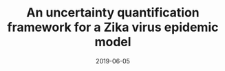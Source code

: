 ---
title: "An uncertainty quantification framework for a Zika virus epidemic model"
authors: "E. Dantas, M. Tosin, and A. Cunha Jr"
journal: "Journal of Computational Interdisciplinary Sciences"
year: "2019"
volume: "10"
pages: "91"
doi: "http://epacis.net/jcis/PDF_JCIS/JCIS11-art.0163.pdf"
pdf: "http://epacis.net/jcis/PDF_JCIS/JCIS11-art.0163.pdf"
arxiv: 
hal: "https://hal.archives-ouvertes.fr/hal-02010225v2"
image: "GraphicalAbstract_Paper_2019_JCIS1.png"
layout: none
date: 2019-06-05
collection: publications
category: manuscripts
permalink: /publications/JournalPaper_2019_JCIS_v10_pp91
---